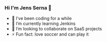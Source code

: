 ### Hi I'm Jens Serna 👋

- 🔭 I’ve been coding for a while
- 🌱 I’m currently learning Jenkins
- 👯 I’m looking to collaborate on SaaS projects
- ⚡ Fun fact: love soccer and can play it

<!--
**jensserna/jensserna** is a ✨ _special_ ✨ repository because its `README.md` (this file) appears on your GitHub profile.

Here are some ideas to get you started:

- 🔭 I’m currently working on ...
- 🌱 I’m currently learning ...
- 👯 I’m looking to collaborate on ...
- 🤔 I’m looking for help with ...
- 💬 Ask me about ...
- 📫 How to reach me: ...
- 😄 Pronouns: ...
- ⚡ Fun fact: ...
-->
